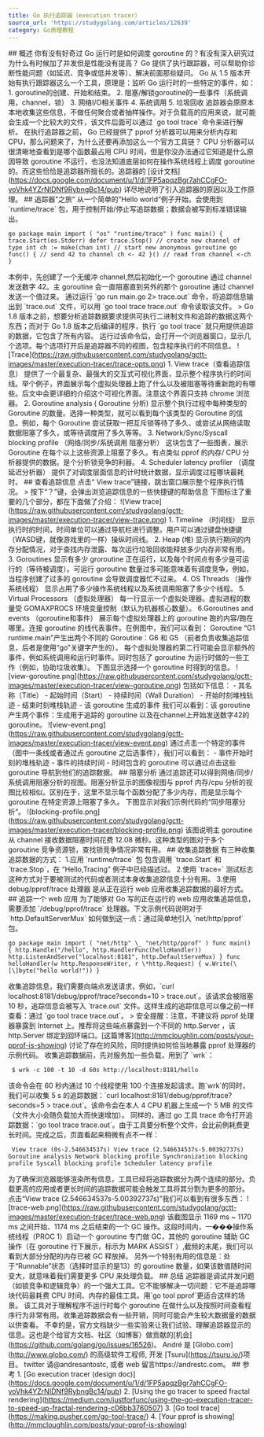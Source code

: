 ```yaml
---
title: Go 执行追踪器（execution tracer）
source_url: 'https://studygolang.com/articles/12639'
category: Go原理教程
---
```

\## 概述 你有没有好奇过 Go 运行时是如何调度 goroutine 的？有没有深入研究过为什么有时候加了并发但是性能没有提高？ Go 提供了执行跟踪器，可以帮助你诊断性能问题（如延迟、竞争或低并发等）、解决前面那些疑问。 Go 从 1.5 版本开始有执行跟踪器这么一个工具，原理是：监听 Go 运行时的一些特定的事件，如： 1. goroutine的创建、开始和结束。 2. 阻塞/解锁goroutine的一些事件（系统调用，channel，锁） 3. 网络I/O相关事件 4. 系统调用 5. 垃圾回收 追踪器会原原本本地收集这些信息，不做任何聚合或者抽样操作。对于负载高的应用来说，就可能会生成一个比较大的文件，该文件后面可以通过 \`go tool trace\` 命令来进行解析。 在执行追踪器之前， Go 已经提供了 pprof 分析器可以用来分析内存和CPU，那么问题来了，为什么还要再添加这么一个官方工具链？ CPU 分析器可以很清晰地查看到是哪个函数最占用 CPU 时间，但是你没办法通过它知道是什么原因导致 goroutine 不运行，也没法知道底层如何在操作系统线程上调度 goroutine 的。而这些恰恰是追踪器所擅长的。追踪器的 \[设计文档\](https://docs.google.com/document/u/1/d/1FP5apqzBgr7ahCCgFO-yoVhk4YZrNIDNf9RybngBc14/pub) 详尽地说明了引入追踪器的原因以及工作原理。 ## 追踪器”之旅“ 从一个简单的”Hello world“例子开始。会使用到 \`runtime/trace\` 包，用于控制开始/停止写追踪数据；数据会被写到标准错误输出。 
```
go package main import ( "os" "runtime/trace" ) func main() { trace.Start(os.Stderr) defer trace.Stop() // create new channel of type int ch := make(chan int) // start new anonymous goroutine go func() { // send 42 to channel ch <- 42 }() // read from channel <-ch } 
```
 本例中，先创建了一个无缓冲 channel,然后初始化一个 goroutine 通过 channel 发送数字 42。主 goroutine 会一直阻塞直到另外的那个 goroutine 通过 channel 发送一个值过来。 通过运行 \`go run main.go 2> trace.out\` 命令，将追踪信息输出到 \`trace.out\` 文件，可以用 \`go tool trace trace.out\` 命令读取该文件。 > Go 1.8 版本之前，想要分析追踪数据要求提供可执行二进制文件和追踪的数据这两个东西；而对于 Go 1.8 版本之后编译的程序，执行 \`go tool trace\` 就只用提供追踪的数据，它包含了所有内容。 运行过该命令后，会打开一个浏览器窗口，显示几个选项。每个选项打开后是追踪器不同的视图，包含程序执行的不同信息。 !\[Trace\](https://raw.githubusercontent.com/studygolang/gctt-images/master/execution-tracer/trace-opts.png) 1. View trace（查看追踪信息） 提供了一个最复杂、最强大的交互式可视化界面，显示整个程序执行的时间线。举个例子，界面展示每个虚拟处理器上跑了什么以及被阻塞等待重新跑的有哪些。后文中会更详细的介绍这个可视化界面。注意这个界面只支持 chrome 浏览器。 2. Goroutine analysis ( Goroutine 分析) 显示整个执行过程中每种类型的 Goroutine 的数量。选择一种类型，就可以看到每个该类型的 Goroutine 的信息。例如，每个 Goroutine 尝试获取一把互斥锁等待了多久、或尝试从网络读取数据阻塞了多久，或等待调度用了多久等等。 3. Network/Sync/Syscall blocking profile （网络/同步/系统调用 阻塞分析） 这块包含了一些图表，展示 Goroutine 在每个以上这些资源上阻塞了多久。有点类似 pprof 的内存/ CPU 分析器提供的数据。是个分析锁竞争的利器。 4. Scheduler latency profiler （调度延迟分析器） 提供了对调度层面信息的计时统计数据，显示调度过程哪块最耗时。 ## 查看追踪信息 点击“ View trace”链接，跳出窗口展示整个程序执行情况。 > 按下“？”键，会弹出浏览追踪信息的一些快捷键的帮助信息 下图标注了重要的几个部分，都在下面做了介绍： !\[View trace\](https://raw.githubusercontent.com/studygolang/gctt-images/master/execution-tracer/view-trace.png) 1. Timeline （时间线） 显示执行时的时间，时间单位可以通过导航栏进行调整。用户可以通过键盘快捷键（WASD键，就像游戏里的一样）操纵时间线。 2. Heap (堆) 显示执行期间的内存分配情况，对于查找内存泄露、每次运行垃圾回收能释放多少内存非常有用。 3. Goroutines 显示有多少 groroutine 正在运行，以及每个时间点有多少是可运行的（等待被调度）。可运行 goroutine 数量过多可能意味着有调度竞争，例如，当程序创建了过多的 goroutine 会导致调度器忙不过来。 4. OS Threads （操作系统线程） 显示占用了多少操作系统线程以及系统调用阻塞了多少个线程。 5. Virtual Processors （虚拟处理器） 每一行显示一个虚拟处理器。虚拟进程的数量受 GOMAXPROCS 环境变量控制（默认为机器核心数量）。 6.Goroutines and events （goroutine和事件） 展示每个虚拟处理器上的 goroutine 跑的内容/跑在哪里。连接 goroutine 的线代表事件。在例图中，我们可以看到： Goroutine “G1 runtime.main”产生出两个不同的 Goroutine：G6 和 G5 （前者负责收集追踪信息，后者是使用“go”关键字产生的）。 每个虚拟处理器的第二行可能会显示额外的事件，例如系统调用和运行时事件。同时包括了 goroutine 为运行时做的一些工作（例如，协助垃圾收集）。 下图显示选择一个 goroutine 时得到的信息。 !\[view-goroutine.png\](https://raw.githubusercontent.com/studygolang/gctt-images/master/execution-tracer/view-goroutine.png) 包括如下信息： - 其名称（Title） - 起始时间（Start） - 持续时间（Wall Duration） - 开始时刻堆栈轨迹 - 结束时刻堆栈轨迹 - 该 goroutine 生成的事件 我们可以看到：该 goroutine 产生两个事件：生成用于追踪的 goroutine 以及在channel上开始发送数字42的 goroutine。 !\[view-event.png\](https://raw.githubusercontent.com/studygolang/gctt-images/master/execution-tracer/view-event.png) 通过点击一个特定的事件（图中一条线或者通过点 goroutine 之后选事件），我们可以看到： - 事件开始时刻的堆栈轨迹 - 事件的持续时间 - 时间包含的 goroutine 可以通过点击这些 goroutine 导航到他们的追踪数据。 ## 阻塞分析 通过追踪还可以得到网络/同步/系统调用阻塞分析的视图。阻塞分析显示的图像视图与 pprof 内存/cpu 分析的视图比较相似。区别在于，这里不显示每个函数分配了多少内存，而是显示每个 goroutine 在特定资源上阻塞了多久。 下图显示对我们示例代码的“同步阻塞分析”。 !\[blocking-profile.png\](https://raw.githubusercontent.com/studygolang/gctt-images/master/execution-tracer/blocking-profile.png) 该图说明主 goroutine 从 channel 接收数据阻塞时间花费 12.08 微秒。这种类型的图对于多个 goroutine 竞争资源锁，查找锁竞争情况非常有用。 ## 收集追踪数据 有三种收集追踪数据的方式： 1.应用 \`runtime/trace\` 包 包含调用 \`trace.Start\` 和 \`trace.Stop\`，在 “Hello,Tracing” 例子中已经描述过。 2.使用 \`trace=\` 测试标志 这种方式对于要被测试的代码或者测试本身收集追踪信息十分有用。 3.使用 debug/pprof/trace 处理器 是从正在运行 web 应用收集追踪数据的最好方式。 ## 追踪一个 web 应用 为了能够对 Go 写的正在运行的 web 应用收集追踪信息，需要添加 \`/debug/pprof/trace\` 处理器。下文示例代码说明对于 \`http.DefaultServerMux\` 如何做到这一点：通过简单地引入 \`net/http/pprof\` 包。 
```
go package main import ( "net/http" \_ "net/http/pprof" ) func main() { http.Handle("/hello", http.HandlerFunc(helloHandler)) http.ListenAndServe("localhost:8181", http.DefaultServeMux) } func helloHandler(w http.ResponseWriter, r \*http.Request) { w.Write(\[\]byte("hello world!")) } 
```
 收集追踪信息，我们需要向端点发送请求，例如，\`curl localhost:8181/debug/pprof/trace?seconds=10 > trace.out\`。该请求会被阻塞 10 秒，追踪信息会被写入 \`trace.out\` 文件。这样生成的追踪信息可以像之前一样查看：通过 \`go tool trace trace.out\`。 > 安全提醒：注意，不建议将 pprof 处理器暴露到 Internet 上。推荐将这些端点暴露到一个不同的 http.Server ，该 http.Server 绑定到回环端口。\[这篇博客\](http://mmcloughlin.com/posts/your-pprof-is-showing) 讨论了存在的风险，同时提供如何恰当地暴露 pprof 处理器的示例代码。 收集追踪数据前，先对服务加一些负载，用到了 \`wrk\`： 
```
 $ wrk -c 100 -t 10 -d 60s http://localhost:8181/hello 
```
 该命令会在 60 秒内通过 10 个线程使用 100 个连接发起请求。跑\`wrk\`的同时，我们可以收集 5 s 的追踪数据：\`curl localhost:8181/debug/pprof/trace?seconds=5 > trace.out\`。该命令会在本人 4 CPU 机器上生成一个 5 MB 的文件（文件大小会随负载加大而快速增加）。 同样的，通过 go 工具 trace 命令打开追踪数据：\`go tool trace trace.out\`。由于工具要分析整个文件，会比前例耗费更长时间。完成之后，页面看起来稍微有点不一样： 
```
 View trace (0s-2.546634537s) View trace (2.546634537s-5.00392737s) Goroutine analysis Network blocking profile Synchronization blocking profile Syscall blocking profile Scheduler latency profile 
```
 为了确保浏览器能够渲染所有信息，工具已经将追踪数据分为两个连续的部分。负载更高的应用或者更长时间的追踪数据可能会触发工具将其分割为更多的部分。 点击“View trace (2.546634537s-5.00392737s)”我们可以看到有很多东西： !\[trace-web.png\](https://raw.githubusercontent.com/studygolang/gctt-images/master/execution-tracer/trace-web.png) 该截图显示 1169 ms ~ 1170 ms 之间开始、1174 ms 之后结束的一个 GC 操作。这段时间内，一���操作系统线程（PROC 1）启动一个 goroutine 专门做 GC，其他的 goroutine 辅助 GC 操作（在 goroutine 行下展示，标示为 MARK ASSIST ）,截频的末尾，我们可以看到大部分分配的内存已被 GC 释放掉。 另外一个特别有用的信息是：处于“Runnable”状态（选择时显示的是13）的 goroutine 数量，如果该数值随时间变大，就意味着我们需要更多 CPU 来处理负载。 ## 总结 追踪器是调试并发问题（如锁竞争和逻辑竞争）的一个强大工具。它不能够解决一切问题：它不是追踪哪块代码最耗费 CPU 时间、内存的最佳工具。用\`go tool pprof\`更适合这样的场景。 该工具对于理解程序不运行时每个 goroutine 在做什么以及按照时间查看程序行为非常有用。收集追踪数据会有一些开销，同时可能会产生较大数据量的数据以供查看。 不幸的是，官方文档缺少一些实验来让我们试验、理解追踪器显示的信息。这也是个给官方文档、社区（如博客）做贡献的\[机会\](https://github.com/golang/go/issues/16526)。 André 是 \[Globo.com\](http://www.globo.com/) 的高级软件工程师, 开发 \[Tsuru\](https://tsuru.io/)项目。 twitter 请@andresantostc, 或者 web 留言https://andrestc.com。 ## 参考 1. \[Go execution tracer (design doc)\](https://docs.google.com/document/u/1/d/1FP5apqzBgr7ahCCgFO-yoVhk4YZrNIDNf9RybngBc14/pub) 2. \[Using the go tracer to speed fractal rendering\](https://medium.com/justforfunc/using-the-go-execution-tracer-to-speed-up-fractal-rendering-c06bb3760507) 3. \[Go tool trace\](https://making.pusher.com/go-tool-trace/) 4. \[Your pprof is showing\](http://mmcloughlin.com/posts/your-pprof-is-showing)
